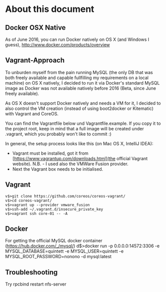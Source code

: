 # About this document

## Docker OSX Native
As of June 2016, you can run Docker natively on OS X (and Windows I guess), http://www.docker.com/products/overview

## Vagrant-Approach
To unburden myself from the pain running MySQL (the only DB that was both freely available and capable fullfilling my requirements on a local machine) on OS X natively, I decided to run it via Docker's standard MySQL image as Docker was not available natively before 2016 (Beta, since June freely available).

As OS X doesn't support Docker natively and needs a VM for it, I decided to also control the VM creation (instead of using boot2docker or Kitematic) with Vagrant and CoreOS.

You can find the Vagrantfile below und Vagrantfile.example. If you copy it to the project root, keep in mind that a full image will be created under .vagrant, which you probably won't like to commit :)

In general, the setup process looks like this (on Mac OS X, IntelliJ IDEA):

* Vagrant must be installed, got it from [https://www.vagrantup.com/downloads.html](the official Vagrant website). N.B. - I used also the VMWare Fusion provider.
* Next the Vagrant box needs to be initialised.

## Vagrant
    v$>git clone https://github.com/coreos/coreos-vagrant/
    v$>cd coreos-vagrant/
    v$>vagrant up --provider vmware_fusion
    v$>ssh-add ~/.vagrant.d/insecure_private_key
    v$>vagrant ssh core-01 -- -A

## Docker
For getting the official MySQL docker container (https://hub.docker.com/_/mysql/)
    d$>docker run -p 0.0.0.0:14572:3306 -e MYSQL_DATABASE=quintett -e MYSQL_USER=quintett -e MYSQL_ROOT_PASSWORD=nonono -d mysql:latest




## Troubleshooting

Try
        rpcbind restart nfs-server